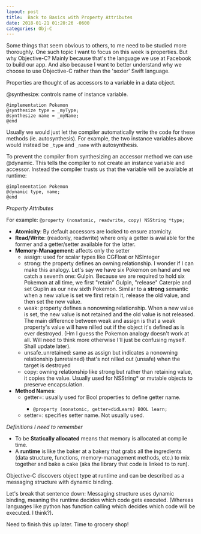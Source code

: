 ```yaml
---
layout: post
title:  Back to Basics with Property Attributes
date: 2018-01-21 01:20:26 -0600
categories: Obj-C
---
```


Some things that seem obvious to others, to me need to be studied more thoroughly. One such topic I want to focus on this week is properties.
But why Objective-C? Mainly because that's the language we use at Facebook to build our app. And also because I want to better understand why we choose to use Objective-C rather than the 'sexier' Swift language.

Properties are thought of as accessors to a variable in a data object.

@synthesize: controls name of instance variable.

```
@implementation Pokemon
@synthesize type = _myType;
@synthesize name = _myName;
@end
```

Usually we would just let the compiler automatically write the code for these methods (ie. autosynthesis). For example, the two instance variables above would instead be `_type` and `_name` with autosynthesis.

To prevent the compiler from synthesizing an accessor method we can use @dynamic. This tells the compiler to not create an instance variable and accessor. Instead the compiler trusts us that the variable will be available at runtime:

```
@implementation Pokemon
@dynamic type, name;
@end
```

_Property Attributes_

For example: `@property (nonatomic, readwrite, copy) NSString *type;`

- **Atomicity**: By default accessors are locked to ensure atomicity.
- **Read/Write**: (readonly, readwrite) where only a getter is available for the former and a getter/setter available for the latter.
- **Memory-Management**: affects only the setter
  - assign: used for scalar types like CGFloat or NSInteger
  - strong: the property defines an owning relationship. I wonder if I can make this analogy. Let's say we have six Pokemon on hand and we catch a seventh one: Gulpin. Because we are required to hold six Pokemon at all time, we first "retain" Gulpin, "release" Caterpie and set Guplin as our new sixth Pokemon. Similar to a **strong** semantic when a new value is set we first retain it, release the old value, and then set the new value.
  - weak: property defines a nonowning relationship. When a new value is set, the new value is not retained and the old value is not released. The main difference between weak and assign is that a weak property's value will have nilled out if the object it's defined as is ever destroyed. (Hm I guess the Pokemon analogy doesn't work at all. Will need to think more otherwise I'll just be confusing myself. Shall update later).
  - unsafe_unretained: same as assign but indicates a nonowning relationship (unretained) that's not nilled out (unsafe) when the target is destroyed
  - copy: owning relationship like strong but rather than retaining value, it copies the value. Usually used for NSString* or mutable objects to preserve encapsulation.
- **Method Names**:
  - getter=<name>: usually used for Bool properties to define getter name.
    - `@property (nonatomic, getter=didLearn) BOOL learn;`
  - setter=<name>: specifies setter name. Not usually used.

_Definitions I need to remember_
- To be **Statically allocated** means that memory is allocated at compile time.
- A **runtime** is like the baker at a bakery that grabs all the ingredients (data structure, functions, memory-management methods, etc.) to mix together and bake a cake (aka the library that code is linked to to run).

Objective-C discovers object type at runtime and can be described as a messaging structure with dynamic binding.

Let's break that sentence down: Messaging structure uses dynamic binding, meaning the runtime decides which code gets executed. (Whereas languages like python has function calling which decides which code will be executed. I think?).

Need to finish this up later. Time to grocery shop!
